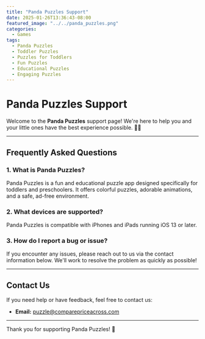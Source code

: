 ```yaml
---
title: "Panda Puzzles Support"
date: 2025-01-26T13:36:43-08:00
featured_image: "../../panda_puzzles.png"
categories:
  - Games
tags:
  - Panda Puzzles
  - Toddler Puzzles
  - Puzzles for Toddlers
  - Fun Puzzles
  - Educational Puzzles
  - Engaging Puzzles
---
```


# Panda Puzzles Support

Welcome to the **Panda Puzzles** support page! We're here to help you and your little ones have the best experience possible. 🐼🧩

---

## **Frequently Asked Questions**

### 1. What is Panda Puzzles?
Panda Puzzles is a fun and educational puzzle app designed specifically for toddlers and preschoolers. It offers colorful puzzles, adorable animations, and a safe, ad-free environment.

### 2. What devices are supported?
Panda Puzzles is compatible with iPhones and iPads running iOS 13 or later.

### 3. How do I report a bug or issue?
If you encounter any issues, please reach out to us via the contact information below. We'll work to resolve the problem as quickly as possible!

---

## **Contact Us**

If you need help or have feedback, feel free to contact us:

- **Email:** [puzzle@comparepriceacross.com](mailto:puzzle@comparepriceacross.com)

---

Thank you for supporting Panda Puzzles! 🐾


